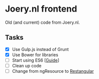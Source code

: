 # Joery.nl frontend

Old (and current) code from Joery.nl.



## Tasks

- [x] Use Gulp.js instead of Grunt
- [x] Use Bower for libraries
- [ ] Start using ES6 [[Guide](https://github.com/vitorbritto/workflow-guide/blob/master/guides/angularjs-es6.md)]
- [ ] Clean up code
- [ ] Change from ngResource to [Restangular](https://github.com/mgonto/restangular)
